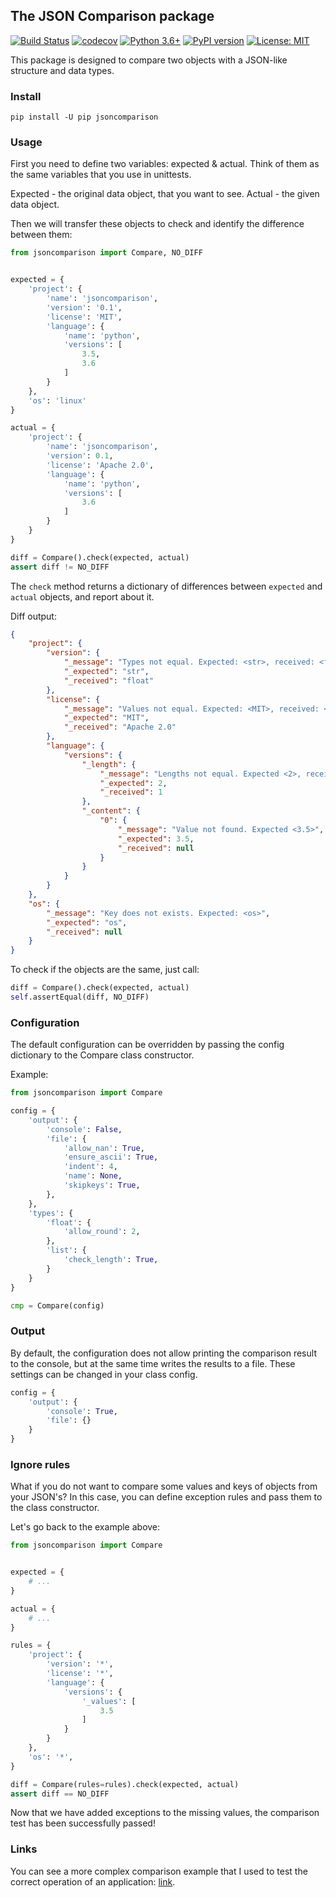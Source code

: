 ## The JSON Comparison package

[![Build Status](https://travis-ci.com/rugleb/JsonCompare.svg?branch=master)](https://travis-ci.com/rugleb/JsonCompare)
[![codecov](https://codecov.io/gh/rugleb/JsonCompare/branch/master/graph/badge.svg)](https://codecov.io/gh/rugleb/JsonCompare)
[![Python 3.6+](https://img.shields.io/badge/python-3.6+-green.svg)](https://www.python.org/downloads/release/python-360/)
[![PyPI version](https://badge.fury.io/py/jsoncomparison.svg)](https://badge.fury.io/py/jsoncomparison)
[![License: MIT](https://img.shields.io/badge/License-MIT-yellow.svg)](https://opensource.org/licenses/MIT)

This package is designed to compare two objects with a JSON-like structure and data types.

### Install

```
pip install -U pip jsoncomparison
```

### Usage

First you need to define two variables: expected & actual.
Think of them as the same variables that you use in unittests.

Expected - the original data object, that you want to see.
Actual - the given data object.

Then we will transfer these objects to check and identify the difference between them:

```python
from jsoncomparison import Compare, NO_DIFF


expected = {
    'project': {
        'name': 'jsoncomparison',
        'version': '0.1',
        'license': 'MIT',
        'language': {
            'name': 'python',
            'versions': [
                3.5,
                3.6
            ]
        }
    },
    'os': 'linux'
}

actual = {
    'project': {
        'name': 'jsoncomparison',
        'version': 0.1,
        'license': 'Apache 2.0',
        'language': {
            'name': 'python',
            'versions': [
                3.6
            ]
        }
    }
}

diff = Compare().check(expected, actual)
assert diff != NO_DIFF
```

The `check` method returns a dictionary of differences between `expected` and `actual` objects, and report about it.

Diff output:
```json
{
    "project": {
        "version": {
            "_message": "Types not equal. Expected: <str>, received: <float>",
            "_expected": "str",
            "_received": "float"
        },
        "license": {
            "_message": "Values not equal. Expected: <MIT>, received: <Apache 2.0>",
            "_expected": "MIT",
            "_received": "Apache 2.0"
        },
        "language": {
            "versions": {
                "_length": {
                    "_message": "Lengths not equal. Expected <2>, received: <1>",
                    "_expected": 2,
                    "_received": 1
                },
                "_content": {
                    "0": {
                        "_message": "Value not found. Expected <3.5>",
                        "_expected": 3.5,
                        "_received": null
                    }
                }
            }
        }
    },
    "os": {
        "_message": "Key does not exists. Expected: <os>",
        "_expected": "os",
        "_received": null
    }
}
```

To check if the objects are the same, just call:

```python
diff = Compare().check(expected, actual)
self.assertEqual(diff, NO_DIFF)
```

### Configuration

The default configuration can be overridden by passing the config dictionary to the Compare class constructor.

Example:

```python
from jsoncomparison import Compare

config = {
    'output': {
        'console': False,
        'file': {
            'allow_nan': True,
            'ensure_ascii': True,
            'indent': 4,
            'name': None,
            'skipkeys': True,
        },
    },
    'types': {
        'float': {
            'allow_round': 2,
        },
        'list': {
            'check_length': True,
        }
    }
}

cmp = Compare(config)
```

### Output

By default, the configuration does not allow printing the comparison result to the console, but at the same time writes the results to a file.
These settings can be changed in your class config.

```py
config = {
    'output': {
        'console': True,
        'file': {}
    }
}
```

### Ignore rules

What if you do not want to compare some values and keys of objects from your JSON's?
In this case, you can define exception rules and pass them to the class constructor.

Let's go back to the example above:

```python
from jsoncomparison import Compare


expected = {
    # ...
}

actual = {
    # ...
}

rules = {
    'project': {
        'version': '*',
        'license': '*',
        'language': {
            'versions': {
                '_values': [
                    3.5
                ]
            }
        }
    },
    'os': '*',
}

diff = Compare(rules=rules).check(expected, actual)
assert diff == NO_DIFF
```

Now that we have added exceptions to the missing values,
the comparison test has been successfully passed!

### Links

You can see a more complex comparison example that I used to test the correct operation of an application:
[link](https://github.com/rugleb/jsoncomparison/blob/master/tests/test_compare.py#L84).
